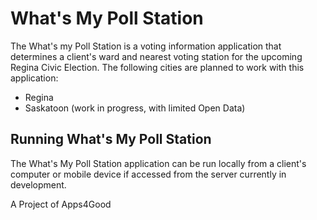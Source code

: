 What's My Poll Station
======================

The What's my Poll Station is a voting information application that determines 
a client's ward and nearest voting station for the upcoming Regina Civic 
Election.  The following cities are planned to work with this application:

* Regina
* Saskatoon (work in progress, with limited Open Data)

Running What's My Poll Station
------------------------------

The What's My Poll Station application can be run locally from a client's 
computer or mobile device if accessed from the server currently in development.

A Project of Apps4Good
